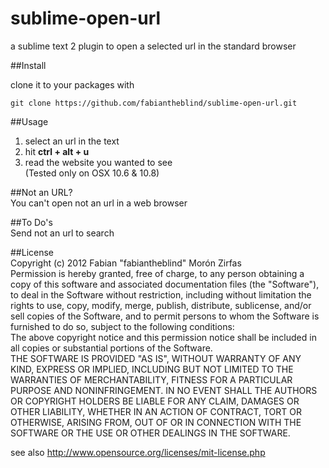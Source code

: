 sublime-open-url
================

a sublime text 2 plugin to open a selected url in the standard browser  

##Install  

clone it to your packages with  

    git clone https://github.com/fabiantheblind/sublime-open-url.git

##Usage  
1. select an url in the text  
2. hit **ctrl + alt + u**  
3. read the website you wanted to see  
(Tested only on OSX 10.6 & 10.8)  


##Not an URL?  
You can't open not an url in a web browser  

##To Do's  
Send not an url to search  

##License  
Copyright (c)  2012 Fabian "fabiantheblind" Morón Zirfas  
Permission is hereby granted, free of charge, to any person obtaining a copy of this software and associated documentation files (the "Software"), to deal in the Software  without restriction, including without limitation the rights to use, copy, modify, merge, publish, distribute, sublicense, and/or sell copies of the Software, and to  permit persons to whom the Software is furnished to do so, subject to the following conditions:  
The above copyright notice and this permission notice shall be included in all copies or substantial portions of the Software.  
THE SOFTWARE IS PROVIDED "AS IS", WITHOUT WARRANTY OF ANY KIND, EXPRESS OR IMPLIED, INCLUDING BUT NOT LIMITED TO THE WARRANTIES OF MERCHANTABILITY, FITNESS FOR A  PARTICULAR PURPOSE AND NONINFRINGEMENT. IN NO EVENT SHALL THE AUTHORS OR COPYRIGHT HOLDERS BE LIABLE FOR ANY CLAIM, DAMAGES OR OTHER LIABILITY, WHETHER IN AN ACTION OF  CONTRACT, TORT OR OTHERWISE, ARISING FROM, OUT OF OR IN CONNECTION WITH THE SOFTWARE OR THE USE OR OTHER DEALINGS IN THE SOFTWARE.  

see also http://www.opensource.org/licenses/mit-license.php

